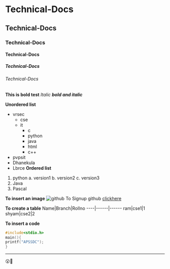 # Technical-Docs
## Technical-Docs
### Technical-Docs
#### Technical-Docs
##### Technical-Docs
###### Technical-Docs

**This is bold test**
*Italic*
***bold and italic***

**Unordered list**
- vrsec
  * cse
  * it
    - c
    - python
    - java
    - html
    - c++
- pvpsit
- Dhanekula
- Lbrce
**Ordered list**
1. python
   a. version1
   b. version2
   c. version3
2. Java
3. Pascal

**To insert an image**
![github](https://github.blog/wp-content/uploads/2019/05/mona-heart-featured.png?fit=2400%2C1260)
To Signup github [clickhere](https://in.linkedin.com/)

**To create a table**
Name|Branch|Rollno
----|------|------
ram|cse1|1
shyam|cse2|2

**To insert a code**
```c
#include<stdio.h>
main(){
printf("APSSDC");
}
```

---------------------------------------
:astonished::dolphin:
